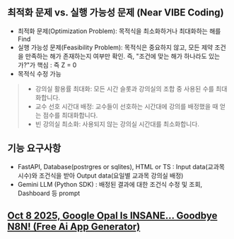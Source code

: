 ## 최적화 문제 vs. 실행 가능성 문제 (Near VIBE Coding)
- 최적화 문제(Optimization Problem): 목적식을 최소화하거나 최대화하는 해를 Find
- 실행 가능성 문제(Feasibility Problem): 목적식은 중요하지 않고, 모든 제약 조건을 만족하는 해가 존재하는지 여부만 확인. 즉, "조건에 맞는 해가 하나라도 있는가?"가 핵심 : 즉 Z = 0
- 목적식 수정 가능
> - 강의실 활용률 최대화: 모든 시간 슬롯과 강의실의 조합 중 사용된 수를 최대화합니다.
> - 교수 선호 시간대 배정: 교수들이 선호하는 시간대에 강의를 배정했을 때 얻는 점수를 최대화합니다.
> - 빈 강의실 최소화: 사용되지 않는 강의실 시간대를 최소화합니다.
>
## 기능 요구사항
- FastAPI, Database(postrgres or sqlites), HTML or TS : Input data(교과목 시수)와 조건식을 받아 Output data(요일별 교과목 강의실 배정)
- Gemini LLM (Python SDK) : 배정된 결과에 대한 조건식 수정 및 조회, Dashboard 등 prompt

## [Oct 8 2025, Google Opal Is INSANE... Goodbye N8N! (Free Ai App Generator)](https://www.youtube.com/watch?v=FMTiYeW60Q8)

